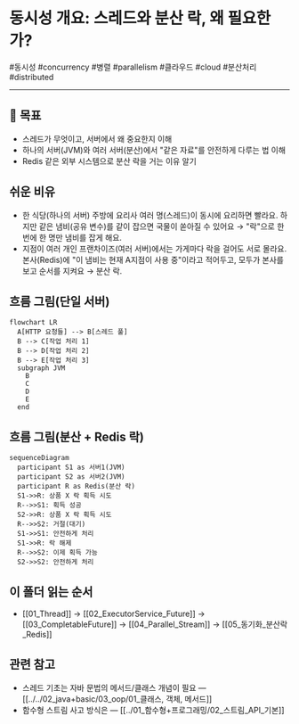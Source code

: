 # 동시성 개요: 스레드와 분산 락, 왜 필요한가?

#동시성 #concurrency #병렬 #parallelism #클라우드 #cloud #분산처리 #distributed

---

## 🎯 목표

- 스레드가 무엇이고, 서버에서 왜 중요한지 이해
- 하나의 서버(JVM)와 여러 서버(분산)에서 "같은 자료"를 안전하게 다루는 법 이해
- Redis 같은 외부 시스템으로 분산 락을 거는 이유 알기

## 쉬운 비유

- 한 식당(하나의 서버) 주방에 요리사 여러 명(스레드)이 동시에 요리하면 빨라요. 하지만 같은 냄비(공유 변수)를 같이 잡으면 국물이 쏟아질 수 있어요 → "락"으로 한 번에 한 명만 냄비를 잡게 해요.
- 지점이 여러 개인 프랜차이즈(여러 서버)에서는 가게마다 락을 걸어도 서로 몰라요. 본사(Redis)에 "이 냄비는 현재 A지점이 사용 중"이라고 적어두고, 모두가 본사를 보고 순서를 지켜요 → 분산 락.

## 흐름 그림(단일 서버)

```mermaid
flowchart LR
  A[HTTP 요청들] --> B[스레드 풀]
  B --> C[작업 처리 1]
  B --> D[작업 처리 2]
  B --> E[작업 처리 3]
  subgraph JVM
    B
    C
    D
    E
  end
```

## 흐름 그림(분산 + Redis 락)

```mermaid
sequenceDiagram
  participant S1 as 서버1(JVM)
  participant S2 as 서버2(JVM)
  participant R as Redis(분산 락)
  S1->>R: 상품 X 락 획득 시도
  R-->>S1: 획득 성공
  S2->>R: 상품 X 락 획득 시도
  R-->>S2: 거절(대기)
  S1->>S1: 안전하게 처리
  S1->>R: 락 해제
  R-->>S2: 이제 획득 가능
  S2->>S2: 안전하게 처리
```

## 이 폴더 읽는 순서

- [[01_Thread]] → [[02_ExecutorService_Future]] → [[03_CompletableFuture]] → [[04_Parallel_Stream]] → [[05_동기화_분산락_Redis]]

## 관련 참고

- 스레드 기초는 자바 문법의 메서드/클래스 개념이 필요 — [[../../02_java+basic/03_oop/01_클래스, 객체, 메서드]]
- 함수형 스트림 사고 방식은 — [[../01_함수형+프로그래밍/02_스트림_API_기본]]
